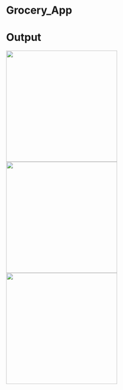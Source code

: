 # Grocery_App

# Output

<p float="left">
  <img src="https://user-images.githubusercontent.com/77453811/134190996-d0c6432d-7146-499e-a936-bedaf0a2d4f8.jpeg" width="300" />
  <img src="https://user-images.githubusercontent.com/77453811/134191001-bdbdd8fb-d871-4adc-8db9-9efb2e2d20b2.jpeg" width="300" /> 
  <img src="https://user-images.githubusercontent.com/77453811/134190981-25995bd8-8163-4fb5-b10b-3d4914087304.jpeg" width="300" />
</p>




